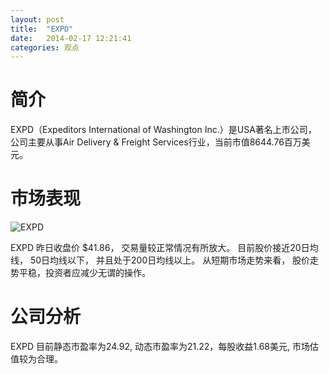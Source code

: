 ```yaml
---
layout: post
title:  "EXPD"
date:   2014-02-17 12:21:41
categories: 观点
---
```


# 简介
EXPD（Expeditors International of Washington Inc.）是USA著名上市公司，
公司主要从事Air Delivery & Freight Services行业，当前市值8644.76百万美元。

# 市场表现

![EXPD](http://finviz.com/chart.ashx?t=EXPD&ty=c&ta=1&p=d&s=l)

EXPD 昨日收盘价 $41.86，
交易量较正常情况有所放大。
目前股价接近20日均线，
50日均线以下，
并且处于200日均线以上。
从短期市场走势来看，
股价走势平稳，投资者应减少无谓的操作。

# 公司分析
EXPD 目前静态市盈率为24.92, 动态市盈率为21.22，每股收益1.68美元,
市场估值较为合理。
